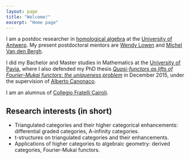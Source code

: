 ```yaml
---
layout: page
title: "Welcome!"
excerpt: "Home page"
---
```


I am a postdoc researcher in [homological algebra](https://en.wikipedia.org/wiki/Homological_algebra) at the [University of Antwerp](https://www.uantwerpen.be/). My present postdoctoral mentors are [Wendy Lowen](https://win.uantwerpen.be/~wlowen/) and [Michel Van den Bergh](http://hardy.uhasselt.be/personal/vdbergh/Members/michel_id.html).

I did my Bachelor and Master studies in Mathematics at the [University of Pavia](https://unipv.it/), where I also defended my PhD thesis [*Quasi-functors as lifts of Fourier-Mukai functors: the uniqueness problem*](https://fgenovese1987.github.io/documents/thesis_phd.pdf) in December 2015, under the supervision of [Alberto Canonaco](http://www-dimat.unipv.it/canonaco/).

I am an alumnus of [Collegio Fratelli Cairoli](https://www.collegiocairoli.it/).

## Research interests (in short)
- Triangulated categories and their higher categorical enhancements: differential graded categories, A-infinity categories.
- t-structures on triangulated categories and their enhancements.
- Applications of higher categories to algebraic geometry: derived categories, Fourier-Mukai functors.
